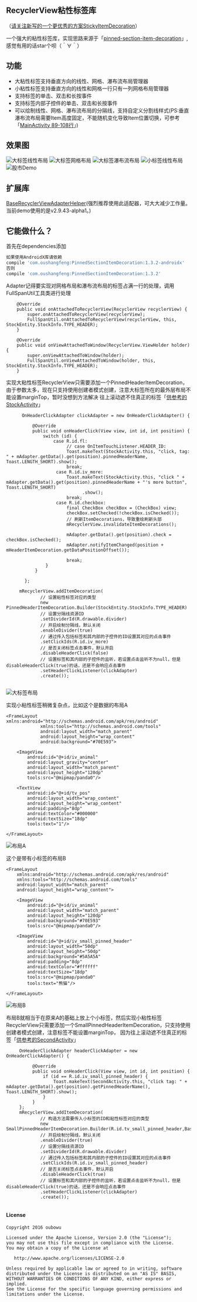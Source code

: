 ## RecyclerView粘性标签库
（[请关注新写的一个更优秀的方案StickyItemDecoration](https://github.com/oubowu/StickyItemDecoration)）

一个强大的粘性标签库，实现思路来源于「[pinned-section-item-decoration](https://github.com/takahr/pinned-section-item-decoration)」,感觉有用的话star个呗（＾∀＾）
## 功能
- 大粘性标签支持垂直方向的线性、网格、瀑布流布局管理器
- 小粘性标签支持垂直方向的线性和网格一行只有一列网格布局管理器
- 支持标签的单击、双击和长按事件
- 支持标签内部子控件的单击、双击和长按事件
- 可以绘制线性、网格、瀑布流布局的分隔线，支持自定义分割线样式(PS:垂直瀑布流布局需要Item高度固定，不能随机变化导致Item位置切换，可参考「[MainActivity 89-108行](https://github.com/oubowu/PinnedSectionItemDecoration/blob/master/app%2Fsrc%2Fmain%2Fjava%2Fcom%2Foushangfeng%2Fpinneddemo%2FMainActivity.java#L89-L108)」)

## 效果图
![大标签线性布局](/pic/big_header_linearlayout.gif) 
![大标签网格布局](/pic/big_header_gridlayout.gif) 
![大标签瀑布流布局](/pic/big_header_staggeredgridlayout.gif) 
![小标签线性布局](/pic/small_header_linearlayout.gif) 
![股市Demo](/pic/stock_demo.gif) 

## 扩展库
[BaseRecyclerViewAdapterHelper](https://github.com/CymChad/BaseRecyclerViewAdapterHelper)(强烈推荐使用此适配器，可大大减少工作量。当前demo使用的是v2.9.43-alpha1。)

## 它能做什么？

首先在dependencies添加
```groovy
如果使用AndroidX库请依赖
compile 'com.oushangfeng:PinnedSectionItemDecoration:1.3.2-androidx'
否则
compile 'com.oushangfeng:PinnedSectionItemDecoration:1.3.2'
```

Adapter记得要实现对网格布局和瀑布流布局的标签占满一行的处理，调用FullSpanUtil工具类进行处理
```
    @Override
    public void onAttachedToRecyclerView(RecyclerView recyclerView) {
        super.onAttachedToRecyclerView(recyclerView);
        FullSpanUtil.onAttachedToRecyclerView(recyclerView, this, StockEntity.StockInfo.TYPE_HEADER);
    }

    @Override
    public void onViewAttachedToWindow(RecyclerView.ViewHolder holder) {
        super.onViewAttachedToWindow(holder);
        FullSpanUtil.onViewAttachedToWindow(holder, this, StockEntity.StockInfo.TYPE_HEADER);
    }
```

实现大粘性标签RecyclerView只需要添加一个PinnedHeaderItemDecoration，由于参数太多，现在只支持使用创建者模式创建，注意大标签所在的最外层布局不能设置marginTop，暂时没想到方法解决
往上滚动遮不住真正的标签「[供参考的StockActivity](https://github.com/oubowu/PinnedSectionItemDecoration/blob/master/app%2Fsrc%2Fmain%2Fjava%2Fcom%2Foushangfeng%2Fpinneddemo%2FStockActivity.java#L53-L83)」
``` 
      OnHeaderClickAdapter clickAdapter = new OnHeaderClickAdapter() {

          @Override
          public void onHeaderClick(View view, int id, int position) {
              switch (id) {
                  case R.id.fl:
                       // case OnItemTouchListener.HEADER_ID:
                       Toast.makeText(StockActivity.this, "click, tag: " + mAdapter.getData().get(position).pinnedHeaderName, Toast.LENGTH_SHORT).show();
                       break;
                   case R.id.iv_more:
                       Toast.makeText(StockActivity.this, "click " + mAdapter.getData().get(position).pinnedHeaderName + "'s more button", Toast.LENGTH_SHORT)
                             .show();
                       break;
                   case R.id.checkbox:
                       final CheckBox checkBox = (CheckBox) view;
                       checkBox.setChecked(!checkBox.isChecked());
                       // 刷新ItemDecorations，导致重绘刷新头部
                       mRecyclerView.invalidateItemDecorations();

                       mAdapter.getData().get(position).check = checkBox.isChecked();
                       mAdapter.notifyItemChanged(position + mHeaderItemDecoration.getDataPositionOffset());

                       break;
               }
           }

       };

     mRecyclerView.addItemDecoration(
             // 设置粘性标签对应的类型
             new PinnedHeaderItemDecoration.Builder(StockEntity.StockInfo.TYPE_HEADER)
             // 设置分隔线资源ID
             .setDividerId(R.drawable.divider)
             // 开启绘制分隔线，默认关闭
             .enableDivider(true)
             // 通过传入包括标签和其内部的子控件的ID设置其对应的点击事件
             .setClickIds(R.id.iv_more)
             // 是否关闭标签点击事件，默认开启
             .disableHeaderClick(false)
             // 设置标签和其内部的子控件的监听，若设置点击监听不为null，但是disableHeaderClick(true)的话，还是不会响应点击事件
             .setHeaderClickListener(clickAdapter)
             .create());
    
```
![大标签布局](/pic/big_pinned_header.png) 

实现小粘性标签稍微复杂点，比如这个是数据的布局A
```
<FrameLayout xmlns:android="http://schemas.android.com/apk/res/android"
             xmlns:tools="http://schemas.android.com/tools"
             android:layout_width="match_parent"
             android:layout_height="wrap_content"
             android:background="#70E593">

    <ImageView
        android:id="@+id/iv_animal"
        android:layout_gravity="center"
        android:layout_width="match_parent"
        android:layout_height="120dp"
        tools:src="@mipmap/panda0"/>

    <TextView
        android:id="@+id/tv_pos"
        android:layout_width="wrap_content"
        android:layout_height="wrap_content"
        android:padding="8dp"
        android:textColor="#000000"
        android:textSize="18dp"
        tools:text="1"/>

</FrameLayout>
```
![布局A](/pic/item-data.png) 

这个是带有小标签的布局B
```
<FrameLayout
    xmlns:android="http://schemas.android.com/apk/res/android"
    xmlns:tools="http://schemas.android.com/tools"
    android:layout_width="match_parent"
    android:layout_height="wrap_content">

    <ImageView
        android:id="@+id/iv_animal"
        android:layout_width="match_parent"
        android:layout_height="120dp"
        android:background="#70E593"
        tools:src="@mipmap/panda0"/>

    <ImageView
        android:id="@+id/iv_small_pinned_header"
        android:layout_width="50dp"
        android:layout_height="50dp"
        android:background="#5A5A5A"
        android:padding="8dp"
        android:textColor="#ffffff"
        android:textSize="18dp"
        tools:src="@mipmap/panda0"
        tools:text="熊猫"/>

</FrameLayout>
```
![布局B](/pic/small_pinned_header.png) 

布局B就相当于在原来A的基础上放上个小标签，然后实现小粘性标签RecyclerView只需要添加一个SmallPinnedHeaderItemDecoration，只支持使用创建者模式创建，注意标签不能设置marginTop，
因为往上滚动遮不住真正的标签「[供参考的SecondActivity](https://github.com/oubowu/PinnedSectionItemDecoration/blob/master/app%2Fsrc%2Fmain%2Fjava%2Fcom%2Foushangfeng%2Fpinneddemo%2FSecondActivity.java#L114-L126)」
```
     OnHeaderClickAdapter headerClickAdapter = new OnHeaderClickAdapter() {

          @Override
          public void onHeaderClick(View view, int id, int position) {
              if (id == R.id.iv_small_pinned_header) {
                  Toast.makeText(SecondActivity.this, "click tag: " + mAdapter.getData().get(position).getPinnedHeaderName(), Toast.LENGTH_SHORT).show();
              }
          }
     };
     mRecyclerView.addItemDecoration(
             // 构造方法需要传入小标签的ID和粘性标签对应的类型
             new SmallPinnedHeaderItemDecoration.Builder(R.id.tv_small_pinned_header,BaseHeaderAdapter.TYPE_HEADER)
             // 开启绘制分隔线，默认关闭
             .enableDivider(true)
             // 设置分隔线资源ID
             .setDividerId(R.drawable.divider)
             // 通过传入包括标签和其内部的子控件的ID设置其对应的点击事件
             .setClickIds(R.id.iv_small_pinned_header)
             // 是否关闭标签点击事件，默认开启
             .disableHeaderClick(true)
             // 设置标签和其内部的子控件的监听，若设置点击监听不为null，但是disableHeaderClick(true)的话，还是不会响应点击事件
             .setHeaderClickListener(clickAdapter)
             .create());
    
```

#### License
```
Copyright 2016 oubowu

Licensed under the Apache License, Version 2.0 (the "License");
you may not use this file except in compliance with the License.
You may obtain a copy of the License at

   http://www.apache.org/licenses/LICENSE-2.0

Unless required by applicable law or agreed to in writing, software
distributed under the License is distributed on an "AS IS" BASIS,
WITHOUT WARRANTIES OR CONDITIONS OF ANY KIND, either express or implied.
See the License for the specific language governing permissions and
limitations under the License.
```




